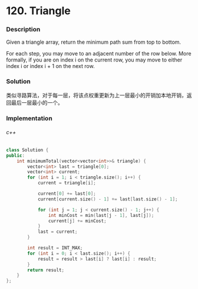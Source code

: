 # 120. Triangle

### Description

Given a triangle array, return the minimum path sum from top to bottom.

For each step, you may move to an adjacent number of the row below. More formally, if you are on index i on the current row, you may move to either index i or index i + 1 on the next row.

### Solution

类似寻路算法，对于每一层，将该点权重更新为上一层最小的开销加本地开销，返回最后一层最小的一个。

### Implementation

###### c++

```c++
class Solution {
public:
    int minimumTotal(vector<vector<int>>& triangle) {
        vector<int> last = triangle[0];
        vector<int> current;
        for (int i = 1; i < triangle.size(); i++) {
            current = triangle[i];

            current[0] += last[0];
            current[current.size() - 1] += last[last.size() - 1];

            for (int j = 1; j < current.size() - 1; j++) {
                int minCost = min(last[j - 1], last[j]);
                current[j] += minCost;
            }
            last = current;
        }

        int result = INT_MAX;
        for (int i = 0; i < last.size(); i++) {
            result = result > last[i] ? last[i] : result;
        }
        return result;
    }
};
```
